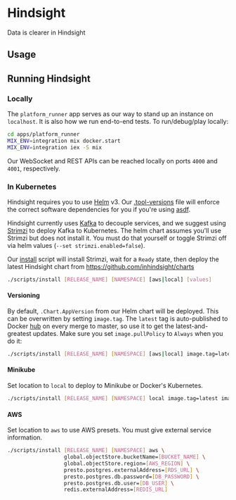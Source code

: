 # Hindsight

Data is clearer in Hindsight

## Usage

## Running Hindsight

### Locally

The `platform_runner` app serves as our way to stand up an instance on `localhost`. It is also how we run end-to-end tests. To run/debug/play locally:

```bash
cd apps/platform_runner
MIX_ENV=integration mix docker.start
MIX_ENV=integration iex -S mix
```

Our WebSocket and REST APIs can be reached locally on ports `4000` and `4001`, respectively.

### In Kubernetes

Hindsight requires you to use [Helm](https://helm.sh) v3. Our [.tool-versions](./.tool-versions) file will enforce the correct software dependencies for you if you're using [asdf](https://asdf-vm.com).

Hindsight currently uses [Kafka](https://kafka.apache.org/) to decouple services, and we suggest using [Strimzi](https://github.com/strimzi/strimzi-kafka-operator) to deploy Kafka to Kubernetes. The helm chart assumes you'll use Strimzi but does not install it. You must do that yourself or toggle Strimzi off via helm values (`--set strimzi.enabled=false`).

Our [install](./scripts/install) script will install Strimzi, wait for a `Ready` state, then deploy the latest Hindsight chart from https://github.com/inhindsight/charts

```bash
./scripts/install [RELEASE_NAME] [NAMESPACE] [aws|local] [values]
```

#### Versioning

By default, `.Chart.AppVersion` from our Helm chart will be deployed. This can be overwritten by setting `image.tag`. The `latest` tag is auto-published to Docker [hub](https://hub.docker.com/r/inhindsight/hindsight) on every merge to master, so use it to get the latest-and-greatest updates. Make sure you set `image.pullPolicy` to `Always` when you do it:

```bash
./scripts/install [RELEASE_NAME] [NAMESPACE] [aws|local] image.tag=latest image.pullPolicy=Always [...]
```

#### Minikube

Set location to `local` to deploy to Minikube or Docker's Kubernetes.

```bash
./scripts/install [RELEASE_NAME] [NAMESPACE] local image.tag=latest image.pullPolicy=Always
```

#### AWS

Set location to `aws` to use AWS presets. You must give external service information.

```bash
./scripts/install [RELEASE_NAME] [NAMESPACE] aws \
                  global.objectStore.bucketName=[BUCKET_NAME] \
                  global.objectStore.region=[AWS_REGION] \
                  presto.postgres.externalAddress=[RDS_URL] \
                  presto.postgres.db.password=[DB_PASSWORD] \
                  presto.postgres.db.user=[DB_USER] \
                  redis.externalAddress=[REDIS_URL]
```
